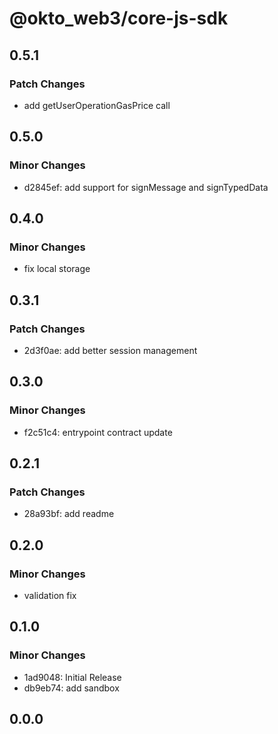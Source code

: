 # @okto_web3/core-js-sdk

## 0.5.1

### Patch Changes

- add getUserOperationGasPrice call

## 0.5.0

### Minor Changes

- d2845ef: add support for signMessage and signTypedData

## 0.4.0

### Minor Changes

- fix local storage

## 0.3.1

### Patch Changes

- 2d3f0ae: add better session management

## 0.3.0

### Minor Changes

- f2c51c4: entrypoint contract update

## 0.2.1

### Patch Changes

- 28a93bf: add readme

## 0.2.0

### Minor Changes

- validation fix

## 0.1.0

### Minor Changes

- 1ad9048: Initial Release
- db9eb74: add sandbox

## 0.0.0
